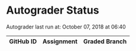 # Autograder Status
Autograder last run at: October 07, 2018 at 06:40

| GitHub ID | Assignment | Graded Branch |
|-----------|------------|---------------|

